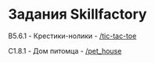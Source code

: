 # Задания Skillfactory

B5.6.1 - Крестики-нолики - [/tic-tac-toe](https://github.com/p-kharitonov/skillfactory/tree/main/tic-tac-toe)

C1.8.1 - Дом питомца - [/pet_house](https://github.com/p-kharitonov/skillfactory/tree/main/pet_house)
